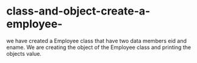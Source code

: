 # class-and-object-create-a-employee-
we have created a Employee class that have two data members eid and ename. We are creating the object of the Employee class and printing the objects value.
